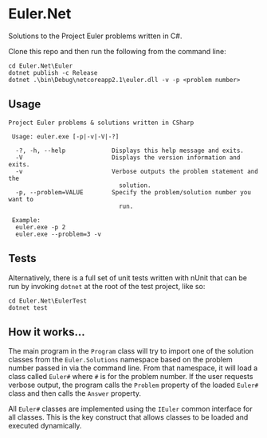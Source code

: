# Euler.Net

Solutions to the Project Euler problems written in C#.

Clone this repo and then run the following from the command line:

    cd Euler.Net\Euler
    dotnet publish -c Release 
    dotnet .\bin\Debug\netcoreapp2.1\euler.dll -v -p <problem number>

## Usage

    Project Euler problems & solutions written in CSharp
    
     Usage: euler.exe [-p|-v|-V|-?]
    
      -?, -h, --help             Displays this help message and exits.
      -V                         Displays the version information and exits.
      -v                         Verbose outputs the problem statement and the
                                   solution.
      -p, --problem=VALUE        Specify the problem/solution number you want to
                                   run.
    
     Example:
      euler.exe -p 2
      euler.exe --problem=3 -v

## Tests

Alternatively, there is a full set of unit tests written with nUnit that can be
run by invoking `dotnet` at the root of the test project, like so:

    cd Euler.Net\EulerTest
    dotnet test

## How it works...

The main program in the `Program` class will try to import one of the solution
classes from the `Euler.Solutions` namespace based on the problem number passed
in via the command line. From that namespace, it will load a class called `Euler#`
where `#` is for the problem number. If the user requests verbose output, the
program calls the `Problem` property of the loaded `Euler#` class and then
calls the `Answer` property.

All `Euler#` classes are implemented using the `IEuler` common interface for all
classes. This is the key construct that allows classes to be loaded and executed
dynamically.